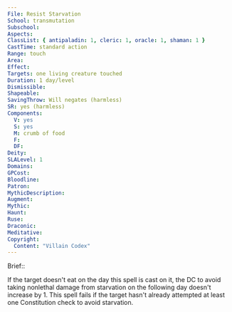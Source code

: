 ```yaml
---
File: Resist Starvation
School: transmutation
Subschool: 
Aspects: 
ClassList: { antipaladin: 1, cleric: 1, oracle: 1, shaman: 1 }
CastTime: standard action
Range: touch
Area: 
Effect: 
Targets: one living creature touched
Duration: 1 day/level
Dismissible: 
Shapeable: 
SavingThrow: Will negates (harmless)
SR: yes (harmless)
Components:
  V: yes
  S: yes
  M: crumb of food
  F: 
  DF: 
Deity: 
SLALevel: 1
Domains: 
GPCost: 
Bloodline: 
Patron: 
MythicDescription: 
Augment: 
Mythic: 
Haunt: 
Ruse: 
Draconic: 
Meditative: 
Copyright:
  Content: "Villain Codex"
---
```

Brief:: 

If the target doesn't eat on the day this spell is cast on it, the DC to avoid taking nonlethal damage from starvation on the following day doesn't increase by 1. This spell fails if the target hasn't already attempted at least one Constitution check to avoid starvation.
